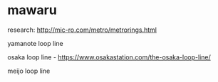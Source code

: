 # mawaru

research: http://mic-ro.com/metro/metrorings.html

yamanote loop line

osaka loop line - https://www.osakastation.com/the-osaka-loop-line/

meijo loop line
